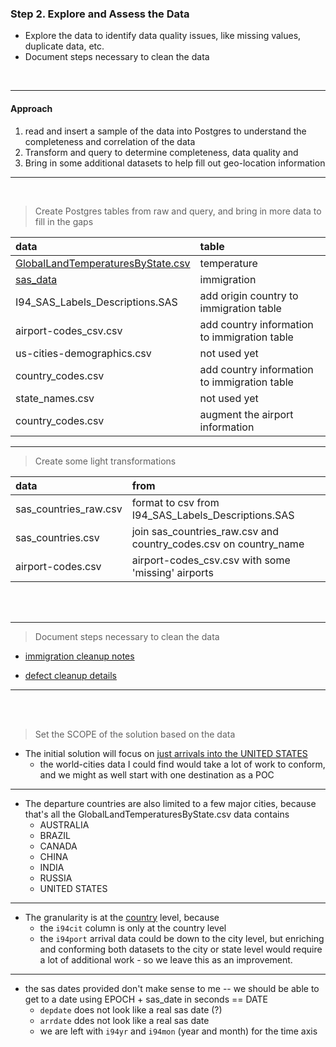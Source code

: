 ### Step 2. Explore and Assess the Data
- Explore the data to identify data quality issues, like missing values, duplicate data, etc.
- Document steps necessary to clean the data

<br/>

---

#### Approach
1. read and insert a sample of the data into Postgres to understand the completeness and correlation of the data
2. Transform and query to determine completeness, data quality and 
3. Bring in some additional datasets to help fill out geo-location information

---
<br/>


> Create Postgres tables from raw and query, and bring in more data to fill in the gaps

| data                                     | table                                        |
|:-----------------------------------------|:---------------------------------------------|
| <u>GlobalLandTemperaturesByState.csv</u> | temperature                                  |
| <u>sas_data</u>                          | immigration                                  |
| I94_SAS_Labels_Descriptions.SAS          | add origin country to immigration table      |
| airport-codes_csv.csv                    | add country information to immigration table |
| us-cities-demographics.csv               | not used yet                                 |
| country_codes.csv                        | add country information to immigration table |
| state_names.csv                          | not used yet                                 |
| country_codes.csv                        | augment the airport information              |

---

> Create some light transformations

| data                    | from                                                               |
|:------------------------|:-------------------------------------------------------------------|
| sas_countries_raw.csv   | format to csv from  I94_SAS_Labels_Descriptions.SAS                |
| sas_countries.csv       | join sas_countries_raw.csv and country_codes.csv on country_name   |
| airport-codes.csv       | airport-codes_csv.csv with some 'missing' airports                 |

<br/>
<br/>

---

> Document steps necessary to clean the data  

* [immigration cleanup notes](step2.labnotes1.md)

* [defect cleanup details](step2.labnotes2.md)
---
<br/>
<br/>

> Set the SCOPE of the solution based on the data


- The initial solution will focus on <u>just arrivals into the UNITED STATES</u> 
  - the world-cities data I could find would take a lot of work to conform, and we might as well start with one destination as a POC

---

- The departure countries are also limited to a few major cities, because that's all the GlobalLandTemperaturesByState.csv data contains
    - AUSTRALIA
    - BRAZIL
    - CANADA
    - CHINA
    - INDIA
    - RUSSIA
    - UNITED STATES

---

- The granularity is at the <u>country</u> level, because
    - the `i94cit` column is only at the country level
    - the `i94port` arrival data could be down to the city level, but enriching and conforming both datasets to the city or state level would require a lot of additional work - so we leave this as an improvement.

---

- the sas dates provided don't make sense to me -- we should be able to get to a date using EPOCH + sas_date in seconds  == DATE
  - `depdate` does not look like a real sas date (?)
  - `arrdate` ddes not look like a real sas date
  - we are left with `i94yr` and `i94mon` (year and month) for the time axis




